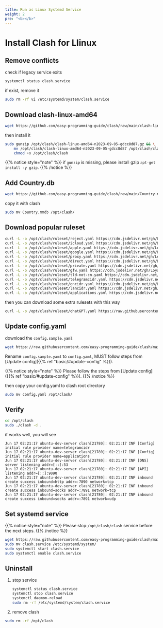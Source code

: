 ```yaml
---
title: Run as Linux Systemd Service
weight: 2
pre: "<b></b>"
---
```


# Install Clash for Llinux


## Remove conflicts

check if legacy service exits

```sh
systemctl status clash.service
```

if exist, remove it

```sh
sudo rm -rf vi /etc/systemd/system/clash.service
```

## Download clash-linux-amd64

```sh
wget https://github.com/easy-programming-guide/clash/raw/main/clash-linux-amd64-n2023-09-05-gdcc8d87.gz
```

then install it

```sh
sudo gunzip /opt/clash/clash-linux-amd64-n2023-09-05-gdcc8d87.gz && \
    mv /opt/clash/clash-linux-amd64-n2023-09-05-gdcc8d87 /opt/clash/clash && \
    chmod +x /opt/clash/clash 
```

{{% notice style="note" %}}
if `gunzip` is missing, please install gzip `apt-get install -y gzip`.
{{% /notice %}}

## Add Country.db

```sh
wget https://github.com/easy-programming-guide/clash/raw/main/Country.mmdb
```

copy it with clash 

```sh
sudo mv Country.mmdb /opt/clash/
```

## Download popular ruleset

```sh
curl -L -o /opt/clash/ruleset/reject.yaml https://cdn.jsdelivr.net/gh/Loyalsoldier/clash-rules@release/reject.txt
curl -L -o /opt/clash/ruleset/icloud.yaml https://cdn.jsdelivr.net/gh/Loyalsoldier/clash-rules@release/icloud.txt
curl -L -o /opt/clash/ruleset/apple.yaml https://cdn.jsdelivr.net/gh/Loyalsoldier/clash-rules@release/apple.txt
curl -L -o /opt/clash/ruleset/google.yaml https://cdn.jsdelivr.net/gh/Loyalsoldier/clash-rules@release/google.txt
curl -L -o /opt/clash/ruleset/proxy.yaml https://cdn.jsdelivr.net/gh/Loyalsoldier/clash-rules@release/proxy.txt
curl -L -o /opt/clash/ruleset/direct.yaml https://cdn.jsdelivr.net/gh/Loyalsoldier/clash-rules@release/direct.txt
curl -L -o /opt/clash/ruleset/private.yaml https://cdn.jsdelivr.net/gh/Loyalsoldier/clash-rules@release/private.txt
curl -L -o /opt/clash/ruleset/gfw.yaml https://cdn.jsdelivr.net/gh/Loyalsoldier/clash-rules@release/gfw.txt
curl -L -o /opt/clash/ruleset/tld-not-cn.yaml https://cdn.jsdelivr.net/gh/Loyalsoldier/clash-rules@release/tld-not-cn.txt
curl -L -o /opt/clash/ruleset/telegramcidr.yaml https://cdn.jsdelivr.net/gh/Loyalsoldier/clash-rules@release/telegramcidr.txt
curl -L -o /opt/clash/ruleset/cncidr.yaml https://cdn.jsdelivr.net/gh/Loyalsoldier/clash-rules@release/cncidr.txt
curl -L -o /opt/clash/ruleset/lancidr.yaml https://cdn.jsdelivr.net/gh/Loyalsoldier/clash-rules@release/lancidr.txt
curl -L -o /opt/clash/ruleset/applications.yaml https://cdn.jsdelivr.net/gh/Loyalsoldier/clash-rules@release/applications.txt
```

then you can download some extra rulesets with this way 

```sh
curl -L -o /opt/clash/ruleset/chatGPT.yaml https://raw.githubusercontent.com/easy-programming-guide/clash/main/ruleset/chatGPT.yaml
```

## Update config.yaml

download the `config.sample.yaml`

```sh
wget https://raw.githubusercontent.com/easy-programming-guide/clash/main/config.sample.yaml
```

Rename `config.sample.yaml` to `config.yaml`, MUST follow steps from [Update config]({{% ref "basic/#update-config" %}}).
    
{{% notice style="note" %}}
Please follow the steps from [Update config]({{% ref "basic/#update-config" %}}).
{{% /notice %}}


then copy your config.yaml to clash root directory

```sh
sudo mv config.yaml /opt/clash/
```

## Verify

```sh
cd /opt/clash
sudo ./clash -d .
```

if works well, you will see

```log
Jun 17 02:21:17 ubuntu-dev-server clash[21780]: 02:21:17 INF [Config] initial rule provider name=telegramcidr
Jun 17 02:21:17 ubuntu-dev-server clash[21780]: 02:21:17 INF [Config] initial rule provider name=applications
Jun 17 02:21:17 ubuntu-dev-server clash[21780]: 02:21:17 INF [DNS] server listening addr=[::]:53
Jun 17 02:21:17 ubuntu-dev-server clash[21780]: 02:21:17 INF [API] listening addr=[::]:9090
Jun 17 02:21:17 ubuntu-dev-server clash[21780]: 02:21:17 INF inbound create success inbound=http addr=:7890 network=tcp
Jun 17 02:21:17 ubuntu-dev-server clash[21780]: 02:21:17 INF inbound create success inbound=socks addr=:7891 network=tcp
Jun 17 02:21:17 ubuntu-dev-server clash[21780]: 02:21:17 INF inbound create success inbound=socks addr=:7891 network=udp
```

## Set systemd service

{{% notice style="note" %}}
Please stop `/opt/clash/clash` service before the next steps.
{{% /notice %}}

```sh
wget https://raw.githubusercontent.com/easy-programming-guide/clash/main/sample/clash-linux/clash.service
sudo mv clash.service /etc/systemd/system/
sudo systemctl start clash.service
sudo systemctl enable clash.service
```


## Uninstall

1. stop service

    ```sh
    systemctl status clash.service
    systemctl stop clash.service
    systemctl daemon-reload
    sudo rm -rf /etc/systemd/system/clash.service
    ```

2. remove clash

```sh
sudo rm -rf /opt/clash
```